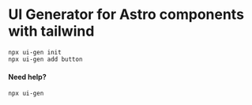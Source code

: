 # UI Generator for Astro components with tailwind

    npx ui-gen init
    npx ui-gen add button

#### Need help?

    npx ui-gen